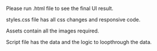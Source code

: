 Please run .html file to see the final UI result.

styles.css file has all css changes and responsive code.

Assets contain all the images required.

Script file has the data and the logic to loopthrough the data.

